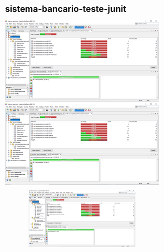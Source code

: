 # sistema-bancario-teste-junit
![](relatorio.png)
![Screenshot](relatorio.png)


<p align="center">
  <img src="https://github.com/ScharlesSouza/sistema-bancario-teste-junit/blob/main/relatorio.PNG?raw=true" width="350" alt="accessibility text">
</p>
